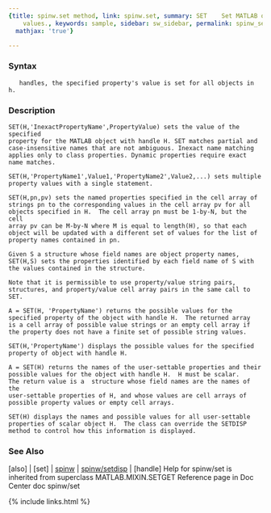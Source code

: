 ```yaml
---
{title: spinw.set method, link: spinw.set, summary: SET    Set MATLAB object property
    values., keywords: sample, sidebar: sw_sidebar, permalink: spinw_set.html, folder: spinw,
  mathjax: 'true'}

---
```


### Syntax

`    handles, the specified property's value is set for all objects in h.  `

### Description

    SET(H,'InexactPropertyName',PropertyValue) sets the value of the specified 
    property for the MATLAB object with handle H. SET matches partial and 
    case-insensitive names that are not ambiguous. Inexact name matching 
    applies only to class properties. Dynamic properties require exact name matches.
 
    SET(H,'PropertyName1',Value1,'PropertyName2',Value2,...) sets multiple
    property values with a single statement. 
 
    SET(H,pn,pv) sets the named properties specified in the cell array of
    strings pn to the corresponding values in the cell array pv for all
    objects specified in H.  The cell array pn must be 1-by-N, but the cell
    array pv can be M-by-N where M is equal to length(H), so that each
    object will be updated with a different set of values for the list of
    property names contained in pn.
 
    Given S a structure whose field names are object property names, 
    SET(H,S) sets the properties identified by each field name of S with
    the values contained in the structure.
 
    Note that it is permissible to use property/value string pairs, 
    structures, and property/value cell array pairs in the same call to
    SET.
 
    A = SET(H, 'PropertyName') returns the possible values for the 
    specified property of the object with handle H.  The returned array
    is a cell array of possible value strings or an empty cell array if
    the property does not have a finite set of possible string values.
 
    SET(H,'PropertyName') displays the possible values for the specified
    property of object with handle H.
 
    A = SET(H) returns the names of the user-settable properties and their
    possible values for the object with handle H.  H must be scalar.  
    The return value is a  structure whose field names are the names of the
    user-settable properties of H, and whose values are cell arrays of
    possible property values or empty cell arrays.
 
    SET(H) displays the names and possible values for all user-settable
    properties of scalar object H.  The class can override the SETDISP 
    method to control how this information is displayed. 
 

### See Also

[also] \| [set] \| [spinw](spinw.html) \| [spinw/setdisp](spinw_setdisp.html) \| [handle]
Help for spinw/set is inherited from superclass MATLAB.MIXIN.SETGET
    Reference page in Doc Center
       doc spinw/set

{% include links.html %}
